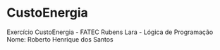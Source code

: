 # CustoEnergia
Exercício CustoEnergia - FATEC Rubens Lara - Lógica de Programação<br>
Nome: Roberto Henrique dos Santos
